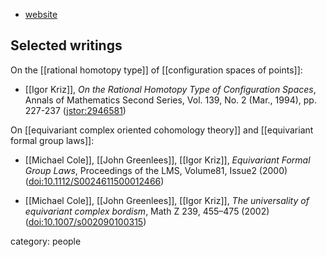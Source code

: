 
* [website](http://www.math.lsa.umich.edu/~ikriz/)

## Selected writings

On the [[rational homotopy type]] of [[configuration spaces of points]]:

* [[Igor Kriz]], _On the Rational Homotopy Type of Configuration Spaces_, Annals of Mathematics
Second Series, Vol. 139, No. 2 (Mar., 1994), pp. 227-237 ([jstor:2946581](https://www.jstor.org/stable/2946581))

On [[equivariant complex oriented cohomology theory]] and [[equivariant formal group laws]]:

* [[Michael Cole]], [[John Greenlees]], [[Igor Kriz]], _Equivariant Formal Group Laws_, Proceedings of the LMS, Volume81, Issue2 (2000)([doi:10.1112/S0024611500012466]( https://doi.org/10.1112/S0024611500012466))

* [[Michael Cole]], [[John Greenlees]], [[Igor Kriz]], _The universality of equivariant complex bordism_, Math Z 239, 455–475 (2002) ([doi:10.1007/s002090100315](https://doi.org/10.1007/s002090100315))





category: people